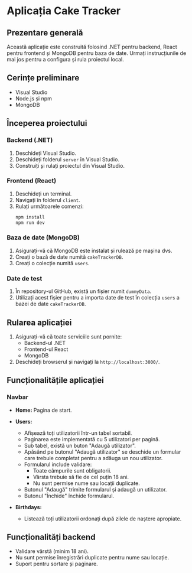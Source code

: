 # Aplicația Cake Tracker

## Prezentare generală
Această aplicație este construită folosind .NET pentru backend, React pentru frontend și MongoDB pentru baza de date. Urmați instrucțiunile de mai jos pentru a configura și rula proiectul local.

## Cerințe preliminare
- Visual Studio
- Node.js și npm
- MongoDB

## Începerea proiectului

### Backend (.NET)
1. Deschideți Visual Studio.
2. Deschideți folderul `server` în Visual Studio.
3. Construiți și rulați proiectul din Visual Studio.

### Frontend (React)
1. Deschideți un terminal.
2. Navigați în folderul `client`.
3. Rulați următoarele comenzi:
   ```bash
   npm install
   npm run dev
   
### Baza de date (MongoDB)
1. Asigurați-vă că MongoDB este instalat și rulează pe mașina dvs.
2. Creați o bază de date numită `cakeTrackerDB`.
3. Creați o colecție numită `users`.

### Date de test
1. În repository-ul GitHub, există un fișier numit `dummyData`.
2. Utilizați acest fișier pentru a importa date de test în colecția `users` a bazei de date `cakeTrackerDB`.

## Rularea aplicației
1. Asigurați-vă că toate serviciile sunt pornite:
   - Backend-ul .NET
   - Frontend-ul React
   - MongoDB
2. Deschideți browserul și navigați la `http://localhost:3000/`.

## Funcționalitățile aplicației

### Navbar
- **Home:** Pagina de start.

- **Users:** 
  - Afișează toți utilizatorii într-un tabel sortabil.
  - Paginarea este implementată cu 5 utilizatori per pagină.
  - Sub tabel, există un buton "Adaugă utilizator".
  - Apăsând pe butonul "Adaugă utilizator" se deschide un formular care trebuie completat pentru a adăuga un nou utilizator.
  - Formularul include validare:
    - Toate câmpurile sunt obligatorii.
    - Vârsta trebuie să fie de cel puțin 18 ani.
    - Nu sunt permise nume sau locații duplicate.
  - Butonul "Adaugă" trimite formularul și adaugă un utilizator.
  - Butonul "Închide" închide formularul.

- **Birthdays:** 
  - Listează toți utilizatorii ordonați după zilele de naștere apropiate.

## Funcționalități backend
- Validare vârstă (minim 18 ani).
- Nu sunt permise înregistrări duplicate pentru nume sau locație.
- Suport pentru sortare și paginare.
